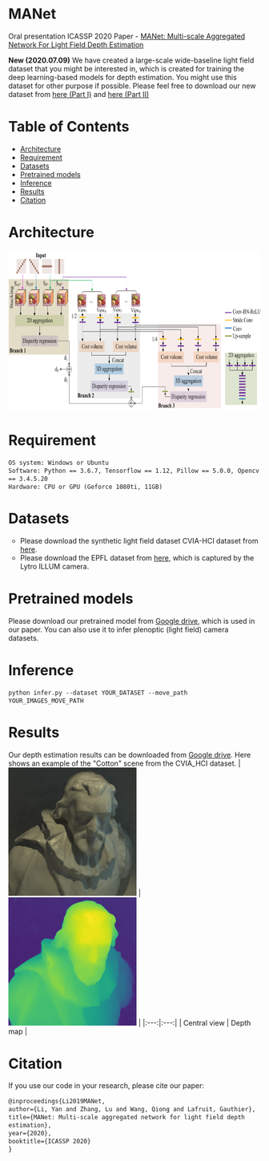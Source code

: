 # MANet
Oral presentation ICASSP 2020 Paper - [MANet: Multi-scale Aggregated Network For Light Field Depth Estimation](https://drive.google.com/open?id=17JqhbE_gYSG9OJEqWwT1qtDQ-xNBs0zI)

**New (2020.07.09)** We have created a large-scale wide-baseline light field dataset that you might be interested in, which is created for training the deep learning-based models for depth estimation. You might use this dataset for other purpose if possible. Please feel free to download our new dataset from <a href="https://zenodo.org/record/3931237#.XwTVNxT7SaE">here (Part I)</a> and <a href="https://zenodo.org/record/3934712#.XwTTWRT7SaE">here (Part II)</a>

# Table of Contents
- [Architecture](#architecture)
- [Requirement](#requirements)
- [Datasets](#datasets)
- [Pretrained models](#models)
- [Inference](#inference)
- [Results](#results)
- [Citation](#reference)

# Architecture
<img src="architecture.png" alt="lf" width="768" height="320">

# Requirement
```
OS system: Windows or Ubuntu
Software: Python == 3.6.7, Tensorflow == 1.12, Pillow == 5.0.0, Opencv == 3.4.5.20
Hardware: CPU or GPU (Geforce 1080ti, 11GB)
```

# Datasets
<ul style="list-style-type:circle;">
  <li>Please download the synthetic light field dataset CVIA-HCI dataset from <a href="https://lightfield-analysis.uni-konstanz.de/">here</a>.</li>
  <li>Please download the EPFL dataset from <a href="https://www.epfl.ch/labs/mmspg/downloads/epfl-light-field-image-dataset/">here</a>, which is captured by the Lytro ILLUM camera.</li>
</ul>

# Pretrained models
Please download our pretrained model from [Google drive](https://drive.google.com/open?id=1gnuVdIcnfOgGlwPev5x8u4tjiBn6cchy), which is used in our paper. You can also use it to infer plenoptic (light field) camera datasets.

# Inference
```
python infer.py --dataset YOUR_DATASET --move_path YOUR_IMAGES_MOVE_PATH
```
# Results
Our depth estimation results can be downloaded from [Google drive](https://drive.google.com/open?id=1FYeTXjpy6PGJiVvL2k2Q3bvKnRNAA0Cf). Here shows an example of the "Cotton" scene from the CVIA_HCI dataset.
| <img src="Data/CVIA_HCI_val/cotton/input_Cam040.png" alt="lf" width="256" height="256">  | <img src="Results/example.png" alt="lf" width="256" height="256"> |
|:---:|:---:|
| Central view | Depth map |

# Citation
If you use our code in your research, please cite our paper:
```
@inproceedings{Li2019MANet,
author={Li, Yan and Zhang, Lu and Wang, Qiong and Lafruit, Gauthier},
title={MANet: Multi-scale aggregated network for light field depth estimation},
year={2020},
booktitle={ICASSP 2020}
}
```
